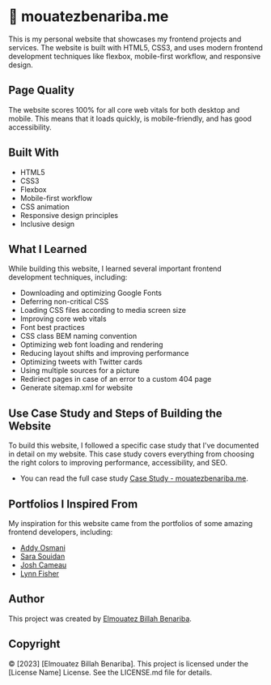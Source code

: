 # 🚀 mouatezbenariba.me
This is my personal website that showcases my frontend projects and services. The website is built with HTML5, CSS3, and uses modern frontend development techniques like flexbox, mobile-first workflow, and responsive design.

## Page Quality
The website scores 100% for all core web vitals for both desktop and mobile. This means that it loads quickly, is mobile-friendly, and has good accessibility.

## Built With
- HTML5
- CSS3
- Flexbox
- Mobile-first workflow
- CSS animation
- Responsive design principles
- Inclusive design

## What I Learned
While building this website, I learned several important frontend development techniques, including:
- Downloading and optimizing Google Fonts
- Deferring non-critical CSS
- Loading CSS files according to media screen size
- Improving core web vitals
- Font best practices
- CSS class BEM naming convention
- Optimizing web font loading and rendering
- Reducing layout shifts and improving performance
- Optimizing tweets with Twitter cards
- Using multiple sources for a picture
- Rediriect pages in case of an error to a custom 404 page
- Generate sitemap.xml for website

## Use Case Study and Steps of Building the Website
To build this website, I followed a specific case study that I've documented in detail on my website. This case study covers everything from choosing the right colors to improving performance, accessibility, and SEO.

- You can read the full case study [Case Study - mouatezbenariba.me](https://mouatezbenariba.me/src/html/case-study/personal-website.html).

## Portfolios I Inspired From
My inspiration for this website came from the portfolios of some amazing frontend developers, including:

- [Addy Osmani](https://addyosmani.com/)
- [Sara Souidan](https://www.sarasoueidan.com/)
- [Josh Cameau](https://www.joshwcomeau.com/)
- [Lynn Fisher](https://lynnandtonic.com/)

## Author
This project was created by [Elmouatez Billah Benariba](https://www.linkedin.com/in/mouatezbenariba/).

## Copyright
© [2023] [Elmouatez Billah Benariba]. This project is licensed under the [License Name] License. See the LICENSE.md file for details.
